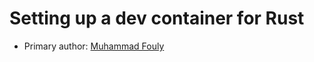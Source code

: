 # Setting up a dev container for Rust

* Primary author: [Muhammad Fouly](https://github.com/MuhammadDF)
